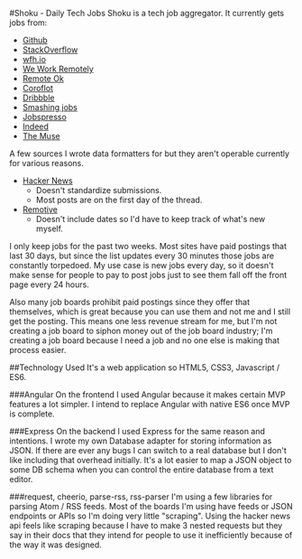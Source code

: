 #Shoku - Daily Tech Jobs
Shoku is a tech job aggregator. It currently gets jobs from:

* [Github](https://jobs.github.com/)
* [StackOverflow](https://stackoverflow.com/jobs)
* [wfh.io](https://www.wfh.io/)
* [We Work Remotely](https://weworkremotely.com/)
* [Remote Ok](https://remoteok.io/)
* [Coroflot](http://www.coroflot.com/)
* [Dribbble](https://dribbble.com/jobs)
* [Smashing jobs](http://jobs.smashingmagazine.com/)
* [Jobspresso](https://jobspresso.co/)
* [Indeed](http://www.indeed.com/)
* [The Muse](https://www.themuse.com/)

A few sources I wrote data formatters for but they aren't operable currently for various reasons.

* [Hacker News](https://github.com/HackerNews/API)
  * Doesn't standardize submissions.
  * Most posts are on the first day of the thread.
* [Remotive](http://jobs.remotive.io/)
  * Doesn't include dates so I'd have to keep track of what's new myself.

I only keep jobs for the past two weeks. Most sites have paid postings that last 30 days, but since the list updates every 30 minutes those jobs are constantly torpedoed. My use case is new jobs every day, so it doesn't make sense for people to pay to post jobs just to see them fall off the front page every 24 hours.

Also many job boards prohibit paid postings since they offer that themselves, which is great because you can use them and not me and I still get the posting. This means one less revenue stream for me, but I'm not creating a job board to siphon money out of the job board industry; I'm creating a job board because I need a job and no one else is making that process easier.

##Technology Used
It's a web application so HTML5, CSS3, Javascript / ES6.

###Angular
On the frontend I used Angular because it makes certain MVP features a lot simpler. I intend to replace Angular with native ES6 once MVP is complete.

###Express
On the backend I used Express for the same reason and intentions. I wrote my own Database adapter for storing information as JSON. If there are ever any bugs I can switch to a real database but I don't like including that overhead initially. It's a lot easier to map a JSON object to some DB schema when you can control the entire database from a text editor.

###request, cheerio, parse-rss, rss-parser
I'm using a few libraries for parsing Atom / RSS feeds. Most of the boards I'm using have feeds or JSON endpoints or APIs so I'm doing very little "scraping". Using the hacker news api feels like scraping because I have to make 3 nested requests but they say in their docs that they intend for people to use it inefficiently because of the way it was designed.
